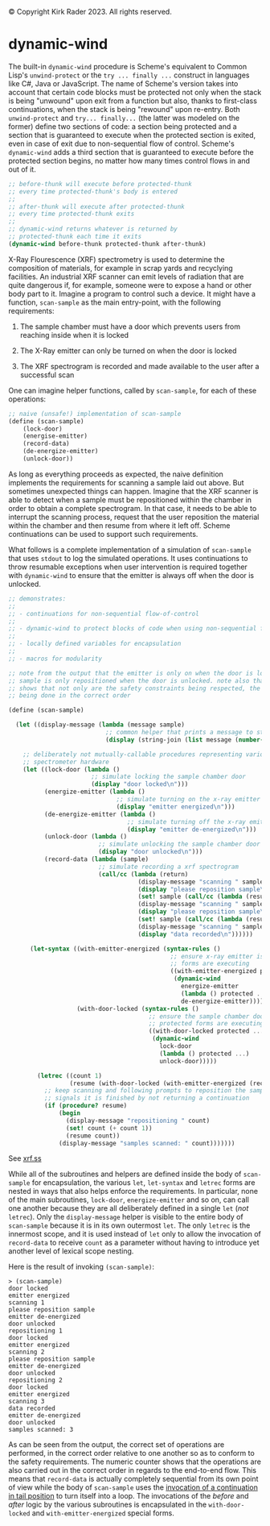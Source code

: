 &copy; Copyright Kirk Rader 2023. All rights reserved.

# dynamic-wind

The built-in `dynamic-wind` procedure is Scheme's equivalent to Common Lisp's
`unwind-protect` or the `try ... finally ...` construct in languages like C#,
Java or JavaScript. The name of Scheme's version takes into account that certain
code blocks must be protected not only when the stack is being "unwound" upon
exit from a function but also, thanks to first-class continuations, when the
stack is being "rewound" upon re-entry. Both `unwind-protect` and `try...
finally...` (the latter was modeled on the former) define two sections of code:
a section being protected and a section that is guaranteed to execute when the
protected section is exited, even in case of exit due to non-sequential flow of
control. Scheme's `dynamic-wind` adds a third section that is guaranteed to
execute before the protected section begins, no matter how many times control
flows in and out of it.

```scheme
;; before-thunk will execute before protected-thunk
;; every time protected-thunk's body is entered
;;
;; after-thunk will execute after protected-thunk
;; every time protected-thunk exits
;;
;; dynamic-wind returns whatever is returned by
;; protected-thunk each time it exits
(dynamic-wind before-thunk protected-thunk after-thunk)
```

X-Ray Flourescence (XRF) spectrometry is used to determine the composition of
materials, for example in scrap yards and recyclying facilities. An industrial
XRF scanner can emit levels of radiation that are quite dangerous if, for
example, someone were to expose a hand or other body part to it. Imagine a
program to control such a device. It might have a function, `scan-sample` as the
main entry-point, with the following requirements:

1. The sample chamber must have a door which prevents users from reaching inside
   when it is locked

2. The X-Ray emitter can only be turned on when the door is locked

3. The XRF spectrogram is recorded and made available to the user after a
   successful scan

One can imagine helper functions, called by `scan-sample`, for each of these operations:

```scheme
;; naive (unsafe!) implementation of scan-sample
(define (scan-sample)
    (lock-door)
    (energise-emitter)
    (record-data)
    (de-energize-emitter)
    (unlock-door))
```

As long as everything proceeds as expected, the naive definition implements the
requirements for scanning a sample laid out above. But sometimes unexpected
things can happen. Imagine that the XRF scanner is able to detect when a sample
must be repositioned within the chamber in order to obtain a complete
spectrogram. In that case, it needs to be able to interrupt the scanning
process, request that the user reposition the material within the chamber and
then resume from where it left off. Scheme continuations can be used to support
such requirements.

What follows is a complete implementation of a simulation of `scan-sample` that
uses `stdout` to log the simulated operations. It uses continuations to throw
resumable exceptions when user intervention is required together with
`dynamic-wind` to ensure that the emitter is always off when the door is
unlocked.

<a id="scan-sample"></a>

```scheme
;; demonstrates:
;;
;; - continuations for non-sequential flow-of-control
;;
;; - dynamic-wind to protect blocks of code when using non-sequential flows-of-control
;;
;; - locally defined variables for encapsulation
;;
;; - macros for modularity

;; note from the output that the emitter is only on when the door is locked and the
;; sample is only repositioned when the door is unlocked. note also that the counter
;; shows that not only are the safety constraints being respected, the operations are
;; being done in the correct order

(define (scan-sample)

  (let ((display-message (lambda (message sample)
                           ;; common helper that prints a message to stdout
                           (display (string-join (list message (number->string sample) "\n") "")))))

    ;; deliberately not mutually-callable procedures representing various states of the xrf
    ;; spectrometer hardware
    (let ((lock-door (lambda ()
                       ;; simulate locking the sample chamber door
                       (display "door locked\n")))
          (energize-emitter (lambda ()
                              ;; simulate turning on the x-ray emitter
                              (display "emitter energized\n")))
          (de-energize-emitter (lambda ()
                                 ;; simulate turning off the x-ray emitter
                                 (display "emitter de-energized\n")))
          (unlock-door (lambda ()
                         ;; simulate unlocking the sample chamber door
                         (display "door unlocked\n")))
          (record-data (lambda (sample)
                         ;; simulate recording a xrf spectrogram
                         (call/cc (lambda (return)
                                    (display-message "scanning " sample)
                                    (display "please reposition sample\n")
                                    (set! sample (call/cc (lambda (resume) (return resume))))
                                    (display-message "scanning " sample)
                                    (display "please reposition sample\n")
                                    (set! sample (call/cc (lambda (resume) (return resume))))
                                    (display-message "scanning " sample)
                                    (display "data recorded\n"))))))

      (let-syntax ((with-emitter-energized (syntax-rules ()
                                             ;; ensure x-ray emitter is on only while the protected
                                             ;; forms are executing
                                             ((with-emitter-energized protected ...)
                                              (dynamic-wind
                                                energize-emitter
                                                (lambda () protected ...)
                                                de-energize-emitter))))
                   (with-door-locked (syntax-rules ()
                                       ;; ensure the sample chamber door is locked while the
                                       ;; protected forms are executing
                                       ((with-door-locked protected ...)
                                        (dynamic-wind
                                          lock-door
                                          (lambda () protected ...)
                                          unlock-door)))))

        (letrec ((count 1)
                 (resume (with-door-locked (with-emitter-energized (record-data count)))))
          ;; keep scanning and following prompts to reposition the sample until record-data
          ;; signals it is finished by not returning a continuation
          (if (procedure? resume)
              (begin
                (display-message "repositioning " count)
                (set! count (+ count 1))
                (resume count))
              (display-message "samples scanned: " count)))))))
```

See [xrf.ss](xrf.ss)


While all of the subroutines and helpers are defined inside the body of
`scan-sample` for encapsulation, the various `let`, `let-syntax` and `letrec`
forms are nested in ways that also helps enforce the requirements. In
particular, none of the main subroutines, `lock-door`, `energize-emitter` and so
on, can call one another because they are all deliberately defined in a single
`let` (_not_ `letrec`). Only the `display-message` helper is visible to the
entire body of `scan-sample` because it is in its own outermost `let`. The only
`letrec` is the innermost scope, and it is used instead of `let` only to allow
the invocation of `record-data` to receive `count` as a parameter without having
to introduce yet another level of lexical scope nesting.

Here is the result of invoking `(scan-sample)`:

```
> (scan-sample)
door locked
emitter energized
scanning 1
please reposition sample
emitter de-energized
door unlocked
repositioning 1
door locked
emitter energized
scanning 2
please reposition sample
emitter de-energized
door unlocked
repositioning 2
door locked
emitter energized
scanning 3
data recorded
emitter de-energized
door unlocked
samples scanned: 3
```

As can be seen from the output, the correct set of operations are performed, in
the correct order relative to one another so as to conform to the safety
requirements. The numeric counter shows that the operations are also carried out
in the correct order in regards to the end-to-end flow. This means that
`record-data` is actually completely sequential from its own point of view while
the body of `scan-sample` uses the [invocation of a continuation in tail
position](tail-recursion.md) to turn itself into a loop. The invocations of the
_before_ and _after_ logic by the various subroutines is encapsulated in the
`with-door-locked` and `with-emitter-energized` special forms.